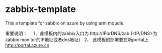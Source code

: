 # zabbix-template
This a template for zabbix on azure by using arm moudle.

重要说明：
     1、此模板内的zabbix入口为 http://IPorDNS/zab (<IP/DNS>为zabbix monitor的IP地址或者dns地址）
     2、 此模板的部署要在新portal上 http://portal.azure.cn

